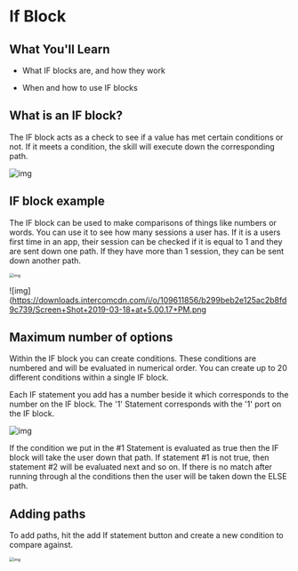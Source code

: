# If Block

## What You'll Learn



- What IF blocks are, and how they work

- When and how to use IF blocks



## What is an IF block?



The IF block acts as a check to see if a value has met certain conditions or not. If it meets a condition, the skill will execute down the corresponding path.



![img](https://i.imgur.com/FEPJQsF.png)





## IF block example



The IF block can be used to make comparisons of things like numbers or words. You can use it to see how many sessions a user has. If it is a users first time in an app, their session can be checked if it is equal to 1 and they are sent down one path. If they have more than 1 session, they can be sent down another path.



<img src="https://i.imgur.com/btVJVPl.png" alt="img" style="zoom:50%;" />

![img](https://downloads.intercomcdn.com/i/o/109611856/b299beb2e125ac2b8fd9c739/Screen+Shot+2019-03-18+at+5.00.17+PM.png



## Maximum number of options

Within the IF block you can create conditions. These conditions are numbered and will be evaluated in numerical order. You can create up to 20 different conditions within a single IF block.





Each IF statement you add has a number beside it which corresponds to the number on the IF block. The '1' Statement corresponds with the '1' port on the IF block.



![img](https://downloads.intercomcdn.com/i/o/109612987/ac31208c72571bfc4a294180/Screen+Shot+2019-03-18+at+5.06.08+PM.png)



If the condition we put in the #1 Statement is evaluated as true then the IF block will take the user down that path. If statement #1 is not true, then statement #2 will be evaluated next and so on. If there is no match after running through al the conditions then the user will be taken down the ELSE path.



## Adding paths

To add paths, hit the add If statement button and create a new condition to compare against.

<img src="https://i.imgur.com/JXTm7SS.png" alt="img" style="zoom:50%;" />
